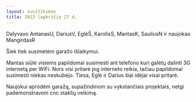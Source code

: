 ```yaml
---
layout: susitikimas
title: 2013 lapkričio 27 d.
---
```

Dalyvavo AntanasU, DariusV, EglėŠ, KarolisS, MantasK, SauliusN ir naujokas MangirdasR

Šiek tiek susimetėm garažo išlaikymui.

Mantas siūlė visiems papildomai susimesti ant telefono kuri galėtų dalinti
3G internetą per WiFi. Nors visi pritarė jog interneto reikia, tačiau
papildomai susimesti niekas neskubėjo. Tiesa, Eglė ir Darius šiai idėjai
visai pritarė.

Naujokui aprodėm garažą, supažindinom su vykstančiais projektais, netgi
pademonstravom cnc staklių veikimą.


